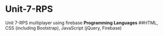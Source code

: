 # Unit-7-RPS
Unit 7-RPS multiplayer using firebase
**Programming Languages**
##HTML, CSS (including Bootstrap), JavaScript (jQuery, Firebase)
